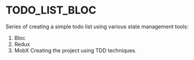 # TODO_LIST_BLOC
Series of creating a simple todo list using various state management tools: 
1. Bloc
2. Redux
3. MobX
Creating the project using TDD techniques.
